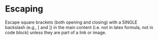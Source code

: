 # Escaping

Escape square brackets (both opening and closing) with a SINGLE backslash (e.g., \[ and \])
in the main content (i.e. not in latex formula, not in code block) unless they are part of a link or image.